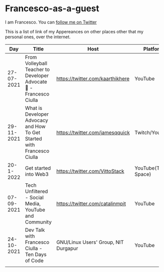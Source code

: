 # Francesco-as-a-guest

I am Francesco. You can [follow me on Twitter](https://twitter.com/FrancescoCiull4)

This is a list of link of my Appereances on other places other that my personal ones, over the internet.

| Day           | Title | Host | Platform | Link |
| ------------- | ------------- |------------- |------------- |------------ |
|27-07-2021|From Volleyball Teacher to Developer Advocate 🥑 -Francesco Ciulla|https://twitter.com/kaarthikhere|YouTube|https://youtu.be/MXWEzndS3hc|
|29-11-2021|What is Developer Advocacy and How To Get Started with Francesco Ciulla|https://twitter.com/jamesqquick|Twitch/YouTube|https://youtu.be/rrR-TSu-m3M|
|20-1-2022|Get started into Web3|https://twitter.com/VittoStack|YouTube(Twitter Space)|https://youtu.be/zsA7ZR8SB4M|
|07-09-2021|Tech Unfiltered - Social Media, YouTube and Community|https://twitter.com/catalinmpit|YouTube|https://youtu.be/KeJ7MlwwVK4|
|24-10-2021|Dev Talk with Francesco Ciulla - Ten Days of Code|GNU/Linux Users' Group, NIT Durgapur|YouTube|https://youtu.be/gq0j48w2Ra8|
||||||
